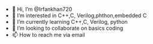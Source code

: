 - 👋 Hi, I’m @Irfankhan720
- 👀 I’m interested in C++,C, Verilog,phthon,embedded C
- 🌱 I’m currently learning C++,C, Verilog, python
- 💞️ I’m looking to collaborate on basics coding
- 📫 How to reach me via email

<!---
Irfankhan720/Irfankhan720 is a ✨ special ✨ repository because its `README.md` (this file) appears on your GitHub profile.
You can click the Preview link to take a look at your changes.
--->
